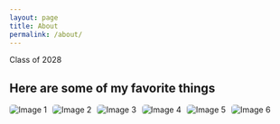 ```yaml
---
layout: page
title: About
permalink: /about/
---
```


Class of 2028

## Here are some of my favorite things

<style>
    /* Style looks pretty compact, trace grid-container and grid-item in the code */
    .grid-container {
        display: grid;
        grid-template-columns: repeat(auto-fill, minmax(150px, 1fr)); /* Dynamic columns */
        gap: 25px;
    }
    .grid-item {
        text-align: center;
    }
    .grid-item img {
        width: 300%;
        height: 300px; /* Fixed height for uniformity */
        object-fit: contain; /* Ensure the image fits within the fixed height */
    }
    .grid-item p {
        margin: 5px 0; /* Add some margin for spacing */
    }

    .image-gallery {
        display: flex;
        flex-wrap: nowrap;
        overflow-x: auto;
        gap: 10px;
        }

    .image-gallery img {
        max-height: 300px;
        object-fit: cover;
        border-radius: 5px;
    }
</style>

<!-- This grid_container class is for the CSS styling, the id is for JavaScript connection -->
<div class="grid-container" id="grid_container">
    <!-- content will be added here by JavaScript -->
</div>

<script>
    // 1. Make a connection to the HTML container defined in the HTML div
    var container = document.getElementById("grid_container"); // This container connects to the HTML div

    // 2. Define a JavaScript object for our http source and our data rows for the Living in the World grid
    var http_source = "https://upload.wikimedia.org/wikipedia/commons/";
    var living_in_the_world = [
        {"flag": "6/6b/Daniil_Medvedev_US_Open_2023_%28cropped%29.jpg", "greeting": "Currently trying to make school's JV team", "description": "Favorite Tennis Player: Daniil Medvedev"},
        {"flag": "d/de/In-N-Out_Burger_Animal_Fries_and_burger.jpg", "greeting": "My favorite item on the menu are the animal fries", "description": "Favorite Fast Food: In-N-Out"},
        {"flag": "5/52/Rain_on_the_car_window%2C_Lianjiang.jpg", "greeting": "(But only every once in a while though)", "description": "Favorite Weather: Rainy"},
        {"flag": "e/ea/Coffee_Caramel_Swirl_-endofanera_%2814373508078%29.jpg", "greeting": "Coffee is underrated, mint chocolate chip is overrated", "description": "Favorite Ice Cream Flavor: Coffee"},
        {"flag": "a/a2/Mixed_onions.jpg", "greeting": "I like onions so much I could eat them raw (maybe with sauce though)", "description": "Favorite Vegetable: Onion"},
    ]; 
    
    // 3a. Consider how to update style count for size of container
    // The grid-template-columns has been defined as dynamic with auto-fill and minmax

    // 3b. Build grid items inside of our container for each row of data
    for (const location of living_in_the_world) {
        // Create a "div" with "class grid-item" for each row
        var gridItem = document.createElement("div");
        gridItem.className = "grid-item";  // This class name connects the gridItem to the CSS style elements
        // Add "img" HTML tag for the flag
        var img = document.createElement("img");
        img.src = http_source + location.flag; // concatenate the source and flag
        img.alt = location.flag + " Flag"; // add alt text for accessibility

        // Add "p" HTML tag for the description
        var description = document.createElement("p");
        description.textContent = location.description; // extract the description

        // Add "p" HTML tag for the greeting
        var greeting = document.createElement("p");
        greeting.textContent = location.greeting;  // extract the greeting

        // Append img and p HTML tags to the grid item DIV
        gridItem.appendChild(img);
        gridItem.appendChild(description);
        gridItem.appendChild(greeting);

        // Append the grid item DIV to the container DIV
        container.appendChild(gridItem);
    }
</script>

<div class="image-gallery">
  <img src="{{site.baseurl}}/images/about/1984.jpg" alt="Image 1">
  <img src="{{site.baseurl}}/images/about/dune.jpg" alt="Image 2">
  <img src="{{site.baseurl}}/images/about/fahrenheit451.jpg" alt="Image 3">
  <img src="{{site.baseurl}}/images/about/thegiver.jpg" alt="Image 4">
  <img src="{{site.baseurl}}/images/about/thehobbit.jpg" alt="Image 5">
  <img src="{{site.baseurl}}/images/about/somethingwickedthiswaycomes.jfif" alt="Image 6">
</div>
